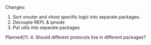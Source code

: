 Changes:
1. Sort vrouter and vhost specific logic into separate packages.
2. Decouple REPL & ipnode
3. Put utils into separate packages

Planned(?):
4. Should different protocols live in different packages?
